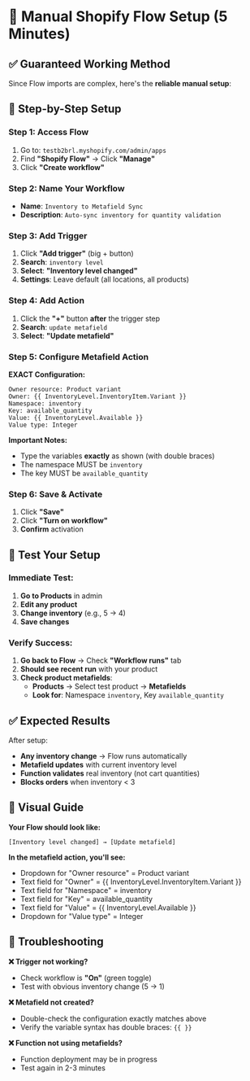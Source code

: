 # 🔧 Manual Shopify Flow Setup (5 Minutes)

## ✅ **Guaranteed Working Method**

Since Flow imports are complex, here's the **reliable manual setup**:

## 🚀 **Step-by-Step Setup**

### **Step 1: Access Flow**
1. Go to: `testb2brl.myshopify.com/admin/apps`
2. Find **"Shopify Flow"** → Click **"Manage"**
3. Click **"Create workflow"**

### **Step 2: Name Your Workflow**
- **Name**: `Inventory to Metafield Sync`
- **Description**: `Auto-sync inventory for quantity validation`

### **Step 3: Add Trigger**
1. Click **"Add trigger"** (big + button)
2. **Search**: `inventory level`
3. **Select**: **"Inventory level changed"**
4. **Settings**: Leave default (all locations, all products)

### **Step 4: Add Action**
1. Click the **"+"** button **after** the trigger step
2. **Search**: `update metafield`
3. **Select**: **"Update metafield"**

### **Step 5: Configure Metafield Action**
**EXACT Configuration:**
```
Owner resource: Product variant
Owner: {{ InventoryLevel.InventoryItem.Variant }}
Namespace: inventory
Key: available_quantity  
Value: {{ InventoryLevel.Available }}
Value type: Integer
```

**Important Notes:**
- Type the variables **exactly** as shown (with double braces)
- The namespace MUST be `inventory`
- The key MUST be `available_quantity`

### **Step 6: Save & Activate**
1. Click **"Save"**
2. Click **"Turn on workflow"**  
3. **Confirm** activation

## 🧪 **Test Your Setup**

### **Immediate Test:**
1. **Go to Products** in admin
2. **Edit any product** 
3. **Change inventory** (e.g., 5 → 4)
4. **Save changes**

### **Verify Success:**
1. **Go back to Flow** → Check **"Workflow runs"** tab
2. **Should see recent run** with your product
3. **Check product metafields**:
   - **Products** → Select test product → **Metafields**
   - **Look for**: Namespace `inventory`, Key `available_quantity`

## ✅ **Expected Results**

After setup:
- **Any inventory change** → Flow runs automatically
- **Metafield updates** with current inventory level
- **Function validates** real inventory (not cart quantities)
- **Blocks orders** when inventory < 3

## 🎯 **Visual Guide**

**Your Flow should look like:**
```
[Inventory level changed] → [Update metafield]
```

**In the metafield action, you'll see:**
- Dropdown for "Owner resource" = Product variant
- Text field for "Owner" = {{ InventoryLevel.InventoryItem.Variant }}
- Text field for "Namespace" = inventory
- Text field for "Key" = available_quantity
- Text field for "Value" = {{ InventoryLevel.Available }}
- Dropdown for "Value type" = Integer

## 🔧 **Troubleshooting**

**❌ Trigger not working?**
- Check workflow is **"On"** (green toggle)
- Test with obvious inventory change (5 → 1)

**❌ Metafield not created?**
- Double-check the configuration exactly matches above
- Verify the variable syntax has double braces: `{{ }}`

**❌ Function not using metafields?**
- Function deployment may be in progress
- Test again in 2-3 minutes 